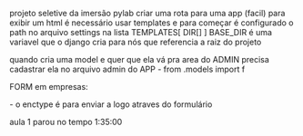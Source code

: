 projeto seletive da imersão pylab
criar uma rota para uma app (facil)
para exibir um html é necessário usar templates e para começar é configurado o path no arquivo settings na lista TEMPLATES[ DIR[] ]
    BASE_DIR é uma variavel que o django cria para nós que referencia a raiz do projeto


quando cria uma model e quer que ela vá pra area do ADMIN precisa cadastrar ela no arquivo admin do APP
    - from .models import <nome das classes>f


FORM em empresas: <form action="" method="" enctype="multipart/form-data">
    - o enctype é para enviar a logo  atraves do formulário


aula 1 parou no tempo 1:35:00
